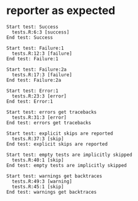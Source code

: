 # reporter as expected

    Start test: Success
      tests.R:6:3 [success]
    End test: Success
    
    Start test: Failure:1
      tests.R:12:3 [failure]
    End test: Failure:1
    
    Start test: Failure:2a
      tests.R:17:3 [failure]
    End test: Failure:2a
    
    Start test: Error:1
      tests.R:23:3 [error]
    End test: Error:1
    
    Start test: errors get tracebacks
      tests.R:31:3 [error]
    End test: errors get tracebacks
    
    Start test: explicit skips are reported
      tests.R:37:3 [skip]
    End test: explicit skips are reported
    
    Start test: empty tests are implicitly skipped
      tests.R:40:1 [skip]
    End test: empty tests are implicitly skipped
    
    Start test: warnings get backtraces
      tests.R:49:3 [warning]
      tests.R:45:1 [skip]
    End test: warnings get backtraces
    

